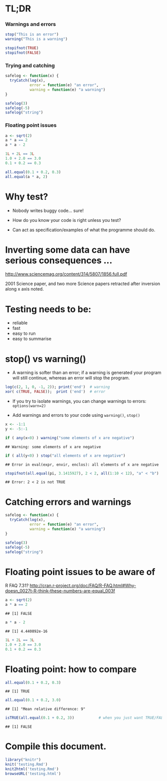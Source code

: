 # TL;DR

### Warnings and errors


```r
stop("This is an error")
warning("This is a warning")
```


```r
stopifnot(TRUE)
stopifnot(FALSE)
```

### Trying and catching 


```r
safelog <- function(x) {
  tryCatch(log(x),
           error = function(e) "an error",
           warning = function(e) "a warning")
}

safelog(3)
safelog(-5)
safelog("string")
```

### Floating point issues


```r
a <- sqrt(2)
a * a == 2
a * a - 2

1L + 2L == 3L
1.0 + 2.0 == 3.0
0.1 + 0.2 == 0.3

all.equal(0.1 + 0.2, 0.3)
all.equal(a * a, 2)
```

# Why test?

* Nobody writes buggy code... sure!

* How do you know your code is right unless you test?

* Can act as specification/examples of what the programme should do.

# Inverting some data can have serious consequences ...

http://www.sciencemag.org/content/314/5807/1856.full.pdf

2001 Science paper, and two more Science papers retracted after
inversion along x axis noted.

# Testing needs to be:

* reliable
* fast
* easy to run
* easy to summarise

# stop() vs warning()

* A warning is softer than an error; if a warning is generated
your program will still continue, whereas an error will stop the
program.


```r
log(c(2, 1, 0, -1, 2)); print('end')  # warning 
xor( c(TRUE, FALSE));  print ('end')  # error
```

* If you try to isolate warnings, you can change warnings to
  errors: `options(warn=2)`

* Add warnings and errors to your code using `warning()`,
  `stop()`


```r
x <- -1:1
y <- -5:-1

if ( any(x<0) ) warning("some elements of x are negative")
```

```
## Warning: some elements of x are negative
```

```r
if ( all(y<0) ) stop("all elements of x are negative")
```

```
## Error in eval(expr, envir, enclos): all elements of x are negative
```

```r
stopifnot(all.equal(pi, 3.1415927), 2 < 2, all(1:10 < 12), "a" < "b")
```

```
## Error: 2 < 2 is not TRUE
```

# Catching errors and warnings


```r
safelog <- function(x) {
  tryCatch(log(x),
           error = function(e) "an error",
           warning = function(e) "a warning")
}

safelog(3)
safelog(-5)
safelog("string")
```

# Floating point issues to be aware of

R FAQ 7.31? http://cran.r-project.org/doc/FAQ/R-FAQ.html#Why-doesn_0027t-R-think-these-numbers-are-equal_003f



```r
a <- sqrt(2)
a * a == 2
```

```
## [1] FALSE
```

```r
a * a - 2
```

```
## [1] 4.440892e-16
```


```r
1L + 2L == 3L
1.0 + 2.0 == 3.0
0.1 + 0.2 == 0.3
```

# Floating point: how to compare


```r
all.equal(0.1 + 0.2, 0.3)
```

```
## [1] TRUE
```

```r
all.equal(0.1 + 0.2, 3.0)
```

```
## [1] "Mean relative difference: 9"
```

```r
isTRUE(all.equal(0.1 + 0.2, 3))           # when you just want TRUE/FALSE
```

```
## [1] FALSE
```

# Compile this document.


```r
library("knitr")
knit('testing.Rmd')
knit2html('testing.Rmd')
browseURL('testing.html')
```
